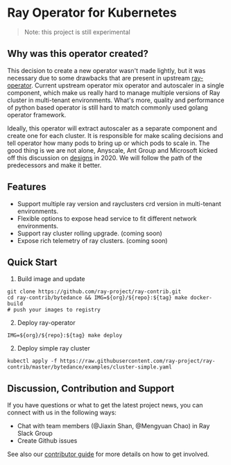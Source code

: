 # Ray Operator for Kubernetes

> Note: this project is still experimental

## Why was this operator created? 

This decision to create a new operator wasn't made lightly, but it was necessary due to some drawbacks 
that are present in upstream [ray-operator](https://docs.ray.io/en/releases-1.2.0/cluster/k8s-operator.html). 
Current upstream operator mix operator and autoscaler in a single component, which 
make us really hard to manage multiple versions of Ray cluster in multi-tenant environments. What's more, 
quality and performance of python based operator is still hard to match commonly used golang operator framework. 

Ideally, this operator will extract autoscaler as a separate component and create one for each cluster.
It is responsible for make scaling decisions and tell operator how many pods to bring up or which pods to scale in. The good thing is we are not alone, 
Anyscale, Ant Group and Microsoft kicked off this discussion on [designs](https://docs.google.com/document/d/1DPS-e34DkqQ4AeJpoBnSrUM8SnHnQVkiLlcmI4zWEWg/edit?ts=5f906e13#) in 2020.
We will follow the path of the predecessors and make it better. 

## Features

- Support multiple ray version and rayclusters crd version in multi-tenant environments.
- Flexible options to expose head service to fit different network environments. 
- Support ray cluster rolling upgrade. (coming soon)
- Expose rich telemetry of ray clusters. (coming soon)

## Quick Start

1. Build image and update
```
git clone https://github.com/ray-project/ray-contrib.git
cd ray-contrib/bytedance && IMG=${org}/${repo}:${tag} make docker-build
# push your images to registry
```

2. Deploy ray-operator

```
IMG=${org}/${repo}:${tag} make deploy
```

2. Deploy simple ray cluster

```
kubectl apply -f https://raw.githubusercontent.com/ray-project/ray-contrib/master/bytedance/examples/cluster-simple.yaml
```


## Discussion, Contribution and Support

If you have questions or what to get the latest project news, you can connect with us in the following ways:
 
- Chat with team members (@Jiaxin Shan, @Mengyuan Chao) in Ray Slack Group
- Create Github issues
 
See also our [contributor guide](./CONTRIBUTING.md) for more details on how to get involved.
